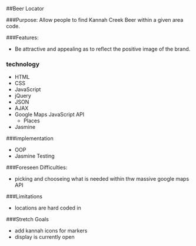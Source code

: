 ##Beer Locator

###Purpose:
Allow people to find Kannah Creek Beer within a given area code.

###Features:
* Be attractive and appealing as to reflect the positive image of the brand.

### technology

* HTML
* CSS
* JavaScript
* jQuery
* JSON
* AJAX
* Google Maps JavaScript API
  * Places
* Jasmine

###implementation
* OOP
* Jasmine Testing

###Foreseen Difficulties:
* picking and chooseing what is needed within thw massive google maps API

###Limitations
* locations are hard coded in

###Stretch Goals
* add kannah icons for markers
* display is currently open




